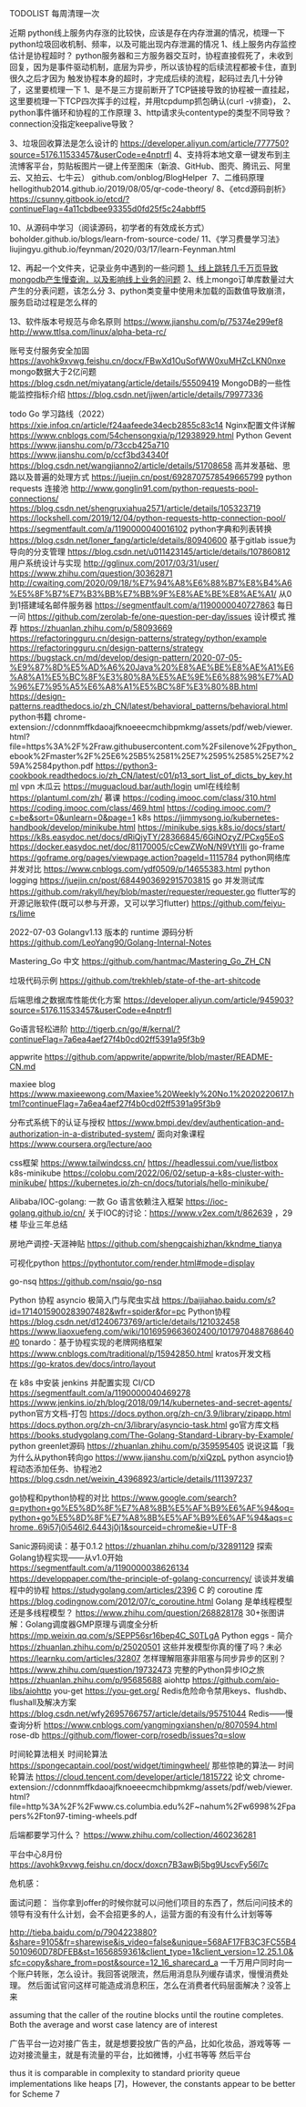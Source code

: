 TODOLIST 每周清理一次

近期
	python线上服务内存涨的比较快，应该是存在内存泄漏的情况，梳理一下python垃圾回收机制、频率，以及可能出现内存泄漏的情况
		1、线上服务内存监控
		估计是协程超时？
	python服务器和三方服务器交互时，协程直接假死了，未收到回复，因为是事件驱动机制，底层为异步，所以该协程的后续流程都被卡住，直到很久之后才因为
	触发协程本身的超时，才完成后续的流程，起码过去几十分钟了，这里要梳理一下
		1、是不是三方提前断开了TCP链接导致的协程被一直挂起，这里要梳理一下TCP四次挥手的过程，并用tcpdump抓包确认(curl -v排查)，
		2、python事件循环和协程的工作原理
		3、http请求头contentype的类型不同导致？connection没指定keepalive导致？



3、垃圾回收算法是怎么设计的
	https://developer.aliyun.com/article/777750?source=5176.11533457&userCode=e4nptrfl
4、支持将本地文章一键发布到主流博客平台，剪贴板图片一键上传至图床（新浪、GitHub、图壳、腾讯云、阿里云、又拍云、七牛云）
	github.com/onblog/BlogHelper ​​​
7、二维码原理
	hellogithub2014.github.io/2019/08/05/qr-code-theory/
8、《etcd源码剖析》
	https://csunny.gitbook.io/etcd/?continueFlag=4a11cbdbee93355d0fd25f5c24abbff5

10、从源码中学习（阅读源码，初学者的有效成长方式）
	boholder.github.io/blogs/learn-from-source-code/
11、《学习费曼学习法》
	liujingyu.github.io/feynman/2020/03/17/learn-Feynman.html

12、再起一个文件夹，记录业务中遇到的一些问题
	[1、线上跳转几千万页导致mongodb产生慢查询，以及影响线上业务的问题](https://avohk9xvwg.feishu.cn/docx/doxcnGiUJsxx5nZJ6KJzQEQJtrg)
	2、线上mongo订单库数量过大产生的分表问题，该怎么分
	3、python类变量中使用未加载的函数值导致崩溃，服务启动过程是怎么样的

13、软件版本号规范与命名原则
	https://www.jianshu.com/p/75374e299ef8
	http://www.ttlsa.com/linux/alpha-beta-rc/
	
账号支付服务安全加固  https://avohk9xvwg.feishu.cn/docx/FBwXd1OuSofWW0xuMHZcLKN0nxe
mongo数据大于2亿问题  https://blog.csdn.net/miyatang/article/details/55509419
MongoDB的一些性能监控指标介绍  https://blog.csdn.net/jjwen/article/details/79977336

todo
Go 学习路线（2022）
	https://xie.infoq.cn/article/f24aafeede34ecb2855c83c14
Nginx配置文件详解	
	https://www.cnblogs.com/54chensongxia/p/12938929.html
Python Gevent
	https://www.jianshu.com/p/73ccb425a710
	https://www.jianshu.com/p/ccf3bd34340f
	https://blog.csdn.net/wangjianno2/article/details/51708658
高并发基础、思路以及普遍的处理方式
	https://juejin.cn/post/6928707578549665799
python requests 连接池
	http://www.gonglin91.com/python-requests-pool-connections/
	https://blog.csdn.net/shengruxiahua2571/article/details/105323719
	https://lockshell.com/2019/12/04/python-requests-http-connection-pool/
	https://segmentfault.com/a/1190000040016102
python字典和列表转换
	https://blog.csdn.net/loner_fang/article/details/80940600
基于gitlab issue为导向的分支管理
	https://blog.csdn.net/u011423145/article/details/107860812
用户系统设计与实现
	http://gglinux.com/2017/03/31/user/
	https://www.zhihu.com/question/30362871
	http://cwaiting.com/2020/09/18/%E7%94%A8%E6%88%B7%E8%B4%A6%E5%8F%B7%E7%B3%BB%E7%BB%9F%E8%AE%BE%E8%AE%A1/
从0到1搭建域名邮件服务器
	https://segmentfault.com/a/1190000040727863
每日一问
	https://github.com/zerolab-fe/one-question-per-day/issues
设计模式
	推荐 https://zhuanlan.zhihu.com/p/58093669
	https://refactoringguru.cn/design-patterns/strategy/python/example
	https://refactoringguru.cn/design-patterns/strategy
	https://bugstack.cn/md/develop/design-pattern/2020-07-05-%E9%87%8D%E5%AD%A6%20Java%20%E8%AE%BE%E8%AE%A1%E6%A8%A1%E5%BC%8F%E3%80%8A%E5%AE%9E%E6%88%98%E7%AD%96%E7%95%A5%E6%A8%A1%E5%BC%8F%E3%80%8B.html
	https://design-patterns.readthedocs.io/zh_CN/latest/behavioral_patterns/behavioral.html
python书籍
	chrome-extension://cdonnmffkdaoajfknoeeecmchibpmkmg/assets/pdf/web/viewer.html?file=https%3A%2F%2Fraw.githubusercontent.com%2Fsilenove%2Fpython_ebook%2Fmaster%2F%25E6%25B5%2581%25E7%2595%2585%25E7%259A%2584python.pdf
	https://python3-cookbook.readthedocs.io/zh_CN/latest/c01/p13_sort_list_of_dicts_by_key.html
vpn 木瓜云
	https://muguacloud.bar/auth/login
uml在线绘制
	https://plantuml.com/zh/
慕课
	https://coding.imooc.com/class/310.html
	https://coding.imooc.com/class/469.html
	https://coding.imooc.com/?c=be&sort=0&unlearn=0&page=1
k8s
	https://jimmysong.io/kubernetes-handbook/develop/minikube.html
	https://minikube.sigs.k8s.io/docs/start/
	https://k8s.easydoc.net/docs/dRiQjyTY/28366845/6GiNOzyZ/PCxg5EoS
	https://docker.easydoc.net/doc/81170005/cCewZWoN/N9VtYIIi
go-frame
	https://goframe.org/pages/viewpage.action?pageId=1115784
python网络库并发对比
	https://www.cnblogs.com/ydf0509/p/14655383.html
python logging
	https://juejin.cn/post/6844903692915703815
go 并发测试库
	https://github.com/rakyll/hey/blob/master/requester/requester.go
flutter写的开源记账软件(既可以参与开源，又可以学习flutter)
	https://github.com/feiyu-rs/lime

2022-07-03
Golangv1.13 版本的 runtime 源码分析
	https://github.com/LeoYang90/Golang-Internal-Notes

Mastering_Go 中文
	https://github.com/hantmac/Mastering_Go_ZH_CN

垃圾代码示例
	https://github.com/trekhleb/state-of-the-art-shitcode

后端思维之数据库性能优化方案
	https://developer.aliyun.com/article/945903?source=5176.11533457&userCode=e4nptrfl

Go语言轻松进阶
	http://tigerb.cn/go/#/kernal/?continueFlag=7a6ea4aef27f4b0cd02ff5391a95f3b9

appwrite
	https://github.com/appwrite/appwrite/blob/master/README-CN.md

maxiee blog
	https://www.maxieewong.com/Maxiee%20Weekly%20No.1%2020220617.html?continueFlag=7a6ea4aef27f4b0cd02ff5391a95f3b9

分布式系统下的认证与授权
	https://www.bmpi.dev/dev/authentication-and-authorization-in-a-distributed-system/
面向对象课程
	https://www.coursera.org/lecture/aoo

css框架
	https://www.tailwindcss.cn/
	https://headlessui.com/vue/listbox
k8s-minikube
	https://colobu.com/2022/06/02/setup-a-k8s-cluster-with-minikube/
	https://kubernetes.io/zh-cn/docs/tutorials/hello-minikube/

Alibaba/IOC-golang: 一款 Go 语言依赖注入框架
	https://ioc-golang.github.io/cn/
	关于IOC的讨论：https://www.v2ex.com/t/862639 ，29楼
毕业三年总结

房地产调控-天涯神贴
	https://github.com/shengcaishizhan/kkndme_tianya

可视化python
	https://pythontutor.com/render.html#mode=display

go-nsq
	https://github.com/nsqio/go-nsq

Python 协程 asyncio 极简入门与爬虫实战
	https://baijiahao.baidu.com/s?id=1714015900283907482&wfr=spider&for=pc
Python协程
	https://blog.csdn.net/d1240673769/article/details/121032458
	https://www.liaoxuefeng.com/wiki/1016959663602400/1017970488768640#0
tonardo：基于协程实现的老牌网络框架
	https://www.cnblogs.com/traditional/p/15942850.html
kratos开发文档
	https://go-kratos.dev/docs/intro/layout

在 k8s 中安装 jenkins 并配置实现 CI/CD
	https://segmentfault.com/a/1190000040469278
	https://www.jenkins.io/zh/blog/2018/09/14/kubernetes-and-secret-agents/
python官方文档-打包
	https://docs.python.org/zh-cn/3.9/library/zipapp.html
	https://docs.python.org/zh-cn/3/library/asyncio-task.html
go官方库文档
	https://books.studygolang.com/The-Golang-Standard-Library-by-Example/
python greenlet源码
	https://zhuanlan.zhihu.com/p/359595405
说说这篇「我为什么从python转向go
	https://www.jianshu.com/p/xiQzpL
python asyncio协程动态添加任务、协程池2
	https://blog.csdn.net/weixin_43968923/article/details/111397237

go协程和python协程的对比
	https://www.google.com/search?q=python+go%E5%8D%8F%E7%A8%8B%E5%AF%B9%E6%AF%94&oq=python+go%E5%8D%8F%E7%A8%8B%E5%AF%B9%E6%AF%94&aqs=chrome..69i57j0i546l2.6443j0j1&sourceid=chrome&ie=UTF-8

Sanic源码阅读：基于0.1.2
	https://zhuanlan.zhihu.com/p/32891129
探索Golang协程实现——从v1.0开始
	https://segmentfault.com/a/1190000038626134
	https://developpaper.com/the-principle-of-golang-concurrency/
谈谈并发编程中的协程
	https://studygolang.com/articles/2396
C 的 coroutine 库
	https://blog.codingnow.com/2012/07/c_coroutine.html
Golang 是单线程模型还是多线程模型？
	https://www.zhihu.com/question/268828178
30+张图讲解：Golang调度器GMP原理与调度全分析
	https://mp.weixin.qq.com/s/SEPP56sr16bep4C_S0TLgA
Python eggs - 简介
	https://zhuanlan.zhihu.com/p/25020501
这些并发模型你真的懂了吗？未必
	https://learnku.com/articles/32807
怎样理解阻塞非阻塞与同步异步的区别？
	https://www.zhihu.com/question/19732473
完整的Python异步IO之旅
	https://zhuanlan.zhihu.com/p/95685688
aiohttp
	https://github.com/aio-libs/aiohttp
you-get
	https://you-get.org/
Redis危险命令禁用keys、flushdb、flushall及解决方案
	https://blog.csdn.net/wfy2695766757/article/details/95751044
Redis——慢查询分析
	https://www.cnblogs.com/yangmingxianshen/p/8070594.html
rose-db
	https://github.com/flower-corp/rosedb/issues?q=slow

时间轮算法相关
	时间轮算法
		https://spongecaptain.cool/post/widget/timingwheel/
	那些惊艳的算法— 时间轮算法
		https://cloud.tencent.com/developer/article/1815722
	论文
		chrome-extension://cdonnmffkdaoajfknoeeecmchibpmkmg/assets/pdf/web/viewer.html?file=http%3A%2F%2Fwww.cs.columbia.edu%2F~nahum%2Fw6998%2Fpapers%2Fton97-timing-wheels.pdf

后端都要学习什么？
	https://www.zhihu.com/collection/460236281

平台中心8月份
	https://avohk9xvwg.feishu.cn/docx/doxcn7B3awBj5bg9UscvFy56l7c

危机感：

面试问题：
当你拿到offer的时候你就可以问他们项目的东西了，然后问问技术的领导有没有什么计划，会不会招更多的人，运营方面的有没有什么计划等等


http://tieba.baidu.com/p/7904223880?&share=9105&fr=sharewise&is_video=false&unique=568AF17FB3C3FC55B45010960D78DFEB&st=1656859361&client_type=1&client_version=12.25.1.0&sfc=copy&share_from=post&source=12_16_sharecard_a
一千万用户同时向一个账户转账，怎么设计。我回答说限流，然后用消息队列缓存请求，慢慢消费处理。
然后面试官问这样可能造成消息积压，怎么在消费者代码层面解决？没答上来


assuming that the caller of the routine blocks until the routine completes.
Both the average and worst case latency are of interest


广告平台一边对接广告主，就是想要投放广告的产品，比如化妆品，游戏等等
一边对接流量主，就是有流量的平台，比如微博，小红书等等
然后平台


thus it is comparable in complexity to standard priority queue implementations like heaps [7]，However, the constants appear to be better for Scheme 7


